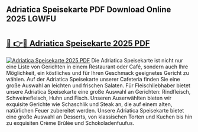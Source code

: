 ## Adriatica Speisekarte PDF Download Online 2025 LGWFU

# <h2><a href="http://gc5miv.nevu.top/?p=Adriatica+Speisekarte">🔗 👉🔴 Adriatica Speisekarte 2025 PDF</a></h2>

[![Adriatica Speisekarte 2025 PDF](https://i.imgur.com/dBaPXMq.png)](http://gc5miv.nevu.top/?p=Adriatica+Speisekarte)
Die Adriatica Speisekarte ist nicht nur eine Liste von Gerichten in einem Restaurant oder Café, sondern auch Ihre Möglichkeit, ein köstliches und für Ihren Geschmack geeignetes Gericht zu wählen. Auf der Adriatica Speisekarte unserer Cafeteria finden Sie eine große Auswahl an leichten und frischen Salaten. Für Fleischliebhaber bietet unsere Adriatica Speisekarte eine große Auswahl an Gerichten: Rindfleisch, Schweinefleisch, Huhn und Fisch. Unseren Auserwählten bieten wir exquisite Gerichte wie Schaschlik und Steak an, die auf einem alten, natürlichen Feuer zubereitet werden. Unsere Adriatica Speisekarte bietet eine große Auswahl an Desserts, von klassischen Torten und Kuchen bis hin zu exquisiten Crème Brûlée und Schokoladenfuufus.
